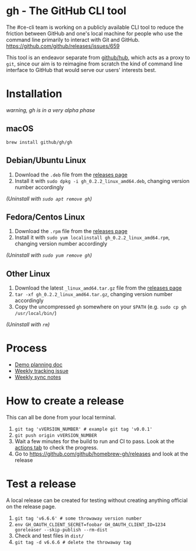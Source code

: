# gh - The GitHub CLI tool

The #ce-cli team is working on a publicly available CLI tool to reduce the friction between GitHub and one's local machine for people who use the command line primarily to interact with Git and GitHub. https://github.com/github/releases/issues/659

This tool is an endeavor separate from [github/hub](https://github.com/github/hub), which acts as a proxy to `git`, since our aim is to reimagine from scratch the kind of command line interface to GitHub that would serve our users' interests best.

# Installation

_warning, gh is in a very alpha phase_

## macOS

`brew install github/gh/gh`

## Debian/Ubuntu Linux

1. Download the `.deb` file from the [releases page](https://github.com/github/gh-cli/releases/latest)
2. Install it with `sudo dpkg -i gh_0.2.2_linux_amd64.deb`, changing version number accordingly

_(Uninstall with `sudo apt remove gh`)_

## Fedora/Centos Linux

1. Download the `.rpm` file from the [releases page](https://github.com/github/gh-cli/releases/latest)
2. Install it with `sudo yum localinstall gh_0.2.2_linux_amd64.rpm`, changing version number accordingly

_(Uninstall with `sudo yum remove gh`)_

## Other Linux

1. Download the latest `_linux_amd64.tar.gz` file from the [releases page](https://github.com/github/gh-cli/releases)
2. `tar -xf gh_0.2.2_linux_amd64.tar.gz`, changing version number accordingly
3. Copy the uncompressed `gh` somewhere on your `$PATH` (e.g. `sudo cp gh /usr/local/bin/`)

_(Uninstall with `rm`)_

# Process

- [Demo planning doc](https://docs.google.com/document/d/18ym-_xjFTSXe0-xzgaBn13Su7MEhWfLE5qSNPJV4M0A/edit)
- [Weekly tracking issue](https://github.com/github/gh-cli/labels/tracking%20issue)
- [Weekly sync notes](https://docs.google.com/document/d/1eUo9nIzXbC1DG26Y3dk9hOceLua2yFlwlvFPZ82MwHg/edit)

# How to create a release

This can all be done from your local terminal.

1. `git tag 'vVERSION_NUMBER' # example git tag 'v0.0.1'`
2. `git push origin vVERSION_NUMBER`
3. Wait a few minutes for the build to run and CI to pass. Look at the [actions tab](https://github.com/github/gh-cli/actions) to check the progress.
4. Go to <https://github.com/github/homebrew-gh/releases> and look at the release

# Test a release

A local release can be created for testing without creating anything official on the release page.

1. `git tag 'v6.6.6' # some throwaway version number`
2. `env GH_OAUTH_CLIENT_SECRET=foobar GH_OAUTH_CLIENT_ID=1234 goreleaser --skip-publish --rm-dist`
3. Check and test files in `dist/`
4. `git tag -d v6.6.6 # delete the throwaway tag`
